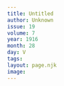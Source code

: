 ```yaml
---
title: Untitled
author: Unknown
issue: 19
volume: 7
year: 1916
month: 28
day: V
tags:
layout: page.njk
image:
---
```





